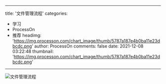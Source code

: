 
---
title: '文件管理流程'
categories: 
 - 学习
 - ProcessOn
 - 推荐
headimg: 'https://img.processon.com/chart_image/thumb/5787a187e4b0ba11e23dbcdc.png'
author: ProcessOn
comments: false
date: 2021-12-08 03:22:48
thumbnail: 'https://img.processon.com/chart_image/thumb/5787a187e4b0ba11e23dbcdc.png'
---

<div>   
<img class="thumb" alt="文件管理流程" src="https://img.processon.com/chart_image/thumb/5787a187e4b0ba11e23dbcdc.png" referrerpolicy="no-referrer">
<p></p>  
</div>
            